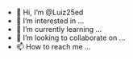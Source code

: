 - 👋 Hi, I’m @Luiz25ed
- 👀 I’m interested in ...
- 🌱 I’m currently learning ...
- 💞️ I’m looking to collaborate on ...
- 📫 How to reach me ...

<!---
Luiz25ed/Luiz25ed is a ✨ special ✨ repository because its `README.md` (this file) appears on your GitHub profile.
You can click the Preview link to take a look at your changes.
--->
